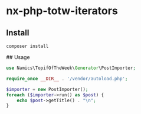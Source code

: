 # nx-php-totw-iterators

## Install
`composer install`

## Usage
```php
use Namics\TopifOfTheWeek\Generator\PostImporter;

require_once __DIR__ . '/vendor/autoload.php';

$importer = new PostImporter();
foreach ($importer->run() as $post) {
    echo $post->getTitle() . "\n";
}
```